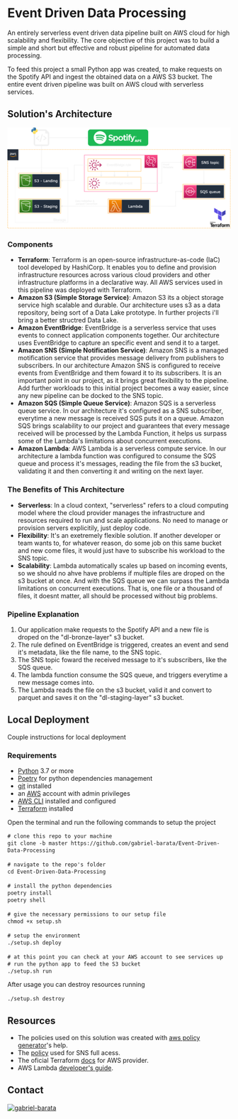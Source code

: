 # Event Driven Data Processing
An entirely serverless event driven data pipeline built on AWS cloud for high scalability and flexibility. The core objective of this project was to build a simple and short but effective and robust pipeline for automated data processing.

To feed this project a small Python app was created, to make requests on the Spotify API and ingest the obtained data on a AWS S3 bucket. The entire event driven pipeline was built on AWS cloud with serverless services.

## Solution's Architecture
<p align="left">
  <img src="https://github.com/gabriel-barata/images/blob/master/event-driven-data-pipeline/diagram.png" alt="App Diagram">
</p>

### Components
+ **Terraform**: Terraform is an open-source infrastructure-as-code (IaC) tool developed by HashiCorp. It enables you to define and provision infrastructure resources across various cloud providers and other infrastructure platforms in a declarative way. All AWS services used in this pipeline was deployed with Terraform.
+ **Amazon S3 (Simple Storage Service)**: Amazon S3 its a object storage service high scalable and durable. Our architecture uses s3 as a data repository, being sort of a Data Lake prototype. In further projects i'll bring a better structred Data Lake.
+ **Amazon EventBridge**: EventBridge is a serverless service that uses events to connect application components together. Our architecture uses EventBridge to capture an specific event and send it to a target.
+ **Amazon SNS (Simple Notification Service)**: Amazon SNS is a managed motification service that provides message delivery from publishers to subscribers. In our architecture Amazon SNS is configured to receive events from EventBridge and them foward it to its subscribers. It is an important point in our project, as it brings great flexibility to the pipeline. Add further workloads to this initial project becomes a way easier, since any new pipeline can be docked to the SNS topic.
+ **Amazon SQS (Simple Queue Service)**: Amazon SQS is a serverless queue service. In our architecture it's configured as a SNS subscriber, everytime a new message is received SQS puts it on a queue. Amazon SQS brings scalability to our project and guarantees that every message received will be processed by the Lambda Function, it helps us surpass some of the Lambda's limitations about concurrent executions.
+ **Amazon Lambda**: AWS Lambda is a serverless compute service. In our architecture a lambda function was configured to consume the SQS queue and process it's messages, reading the file from the s3 bucket, validating it and then converting it and writing on the next layer.

### The Benefits of This Architecture
+ **Serverless**: In a cloud context, "serverless" refers to a cloud computing model where the cloud provider manages the infrastructure and resources required to run and scale applications. No need to manage or provision servers explicitily, just deploy code.
+ **Flexibility**: It's an exetremely flexible solution. If another developer or team wants to, for whatever reason, do some job on this same bucket and new come files, it would just have to subscribe his workload to the SNS topic.
+ **Scalability**: Lambda automatically scales up based on incoming events, so we should no ahve have problems if multiple files are droped on the s3 bucket at once. And with the SQS queue we can surpass the Lambda limitations on concurrent executions. That is, one file or a thousand of files, it doesnt matter, all should be processed without big problems.

### Pipeline Explanation
1. Our application make requests to the Spotify API and a new file is droped on the "dl-bronze-layer" s3 bucket.
2. The rule defined on EventBridge is triggered, creates an event and send it's metadata, like the file name, to the SNS topic.
3. The SNS topic foward the received message to it's subscribers, like the SQS queue.
4. The lambda function consume the SQS queue, and triggers everytime a new message comes into.
5. The Lambda reads the file on the s3 bucket, valid it and convert to parquet and saves it on the "dl-staging-layer" s3 bucket.

## Local Deployment
Couple instructions for local deployment
### Requirements
+ [Python](https://www.python.org/downloads/) 3.7 or more
+ [Poetry](https://python-poetry.org) for python dependencies management
+ [git](https://git-scm.com/downloads) installed
+ an [AWS](https://aws.amazon.com/) account with admin privileges
+ [AWS CLI](https://docs.aws.amazon.com/cli/latest/userguide/getting-started-install.html) installed and configured
+ [Terraform](https://developer.hashicorp.com/terraform/downloads) installed

Open the terminal and run the following commands to setup the project
```
# clone this repo to your machine
git clone -b master https://github.com/gabriel-barata/Event-Driven-Data-Processing

# navigate to the repo's folder
cd Event-Driven-Data-Processing

# install the python dependencies
poetry install
poetry shell

# give the necessary permissions to our setup file
chmod +x setup.sh

# setup the environment
./setup.sh deploy

# at this point you can check at your AWS account to see services up
# run the python app to feed the S3 bucket
./setup.sh run
```
After usage you can destroy resources running

`./setup.sh destroy`

## Resources

+ The policies used on this solution was created with [aws policy generator](https://awspolicygen.s3.amazonaws.com/policygen.html)'s help.
+ The [policy](https://docs.aws.amazon.com/pt_br/aws-managed-policy/latest/reference/AmazonSNSFullAccess.html) used for SNS full acess.
+ The oficial Terraform [docs](https://registry.terraform.io/providers/hashicorp/aws/latest/docs) for AWS provider.
+ AWS Lambda [developer's guide](https://docs.aws.amazon.com/lambda/latest/dg/welcome.html).

## Contact
<a href="https://www.linkedin.com/in/gabriel-barata/" target="blank"><img align="center" src="https://raw.githubusercontent.com/rahuldkjain/github-profile-readme-generator/master/src/images/icons/Social/linked-in-alt.svg" alt="gabriel-barata" height="30" width="40" /></a>
